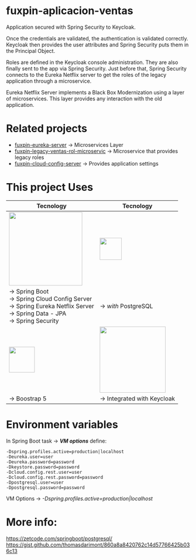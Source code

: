 # fuxpin-aplicacion-ventas

Application secured with Spring Security to Keycloak.

Once the credentials are validated, the authentication is validated correctly. Keycloak then provides the user attributes and Spring Security puts them in the Principal Object.

Roles are defined in the Keycloak console administration. They are also finally sent to the app via Spring Security. Just before that, Spring Security connects to the Eureka Netflix server to get the roles of the legacy application through a microservice.

Eureka Netflix Server implements a Black Box Modernization using a layer of microservices. This layer provides any interaction with the old application.

# Related projects
+ [fuxpin-eureka-server](https://github.com/xrodriguezang/fuxpin-eureka-server) &#8594; Microservices Layer
+ [fuxpin-legacy-ventas-rol-microservic](https://github.com/xrodriguezang/fuxpin-legacy-ventas-rol-microservice) &#8594; Microservice that provides legacy roles
+ [fuxpin-cloud-config-server](https://github.com/xrodriguezang/fuxpin-cloud-config-server) &#8594; Provides application settings

# This project Uses

|Tecnology|Tecnology|
|---|---|
|<img src="https://spring.io/images/spring-logo-9146a4d3298760c2e7e49595184e1975.svg" width="200"></br>  |  <img src="https://upload.wikimedia.org/wikipedia/commons/2/29/Postgresql_elephant.svg" width="60"></br> |
|&#8594; Spring Boot</br>&#8594; Spring Cloud Config Server</br>&#8594; Spring Eureka Netflix Server</br>&#8594; Spring Data - JPA</br>&#8594; Spring Security|&#8594; *with* PostgreSQL|
| <img src="https://cdn.worldvectorlogo.com/logos/bootstrap-5-1.svg" width="70"></br>  |  <img src="https://www.keycloak.org/resources/images/keycloak_logo_480x108.png" width="180"></br> |
|&#8594; Boostrap 5|&#8594; Integrated with Keycloak|

# Environment variables

In Spring Boot task &#8594;  ***VM options*** define:
````
-Dspring.profiles.active=production|localhost 
-Deureka.user=user
-Deureka.password=password 
-Dkeystore.password=password 
-Dcloud.config.rest.user=user 
-Dcloud.config.rest.password=password 
-Dpostgresql.user=user 
-Dpostgresql.password=password
````


VM Options &#8594; *-Dspring.profiles.active=production|localhost*


# More info:

https://zetcode.com/springboot/postgresql/
https://gist.github.com/thomasdarimont/860a8a8420762c14d57766425b036c13